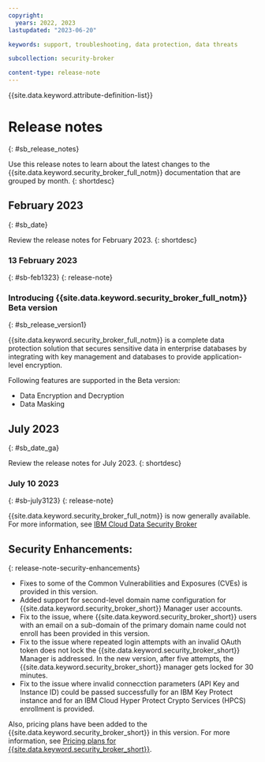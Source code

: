 ```yaml
---
copyright:
  years: 2022, 2023
lastupdated: "2023-06-20"

keywords: support, troubleshooting, data protection, data threats

subcollection: security-broker

content-type: release-note
---
```


{{site.data.keyword.attribute-definition-list}}

# Release notes
{: #sb_release_notes}

Use this release notes to learn about the latest changes to the {{site.data.keyword.security_broker_full_notm}} documentation that are grouped by month.
{: shortdesc}

## February 2023
{: #sb_date}

Review the release notes for February 2023.
{: shortdesc}

### 13 February 2023
{: #sb-feb1323}
{: release-note}

### Introducing {{site.data.keyword.security_broker_full_notm}} Beta version
{: #sb_release_version1}

{{site.data.keyword.security_broker_full_notm}} is a complete data protection solution that secures sensitive data in enterprise databases by integrating with key management and databases to provide application-level encryption.

Following features are supported in the Beta version:

- Data Encryption and Decryption
- Data Masking

## July 2023
{: #sb_date_ga}

Review the release notes for July 2023.
{: shortdesc}

### July 10 2023
{: #sb-july3123}
{: release-note}

{{site.data.keyword.security_broker_full_notm}} is now generally available. For more information, see [IBM Cloud Data Security Broker](https://www.ibm.com/cloud/data-security-broker)

## Security Enhancements:
{: release-note-security-enhancements}

- Fixes to some of the Common Vulnerabilities and Exposures (CVEs) is provided in this version.
- Added support for second-level domain name configuration for {{site.data.keyword.security_broker_short}} Manager user accounts.
- Fix to the issue, where {{site.data.keyword.security_broker_short}} users with an email on a sub-domain of the primary domain name could not enroll has been provided in this version.
- Fix to the issue where repeated login attempts with an invalid OAuth token does not lock the {{site.data.keyword.security_broker_short}} Manager is addressed. In the new version, after five attempts, the {{site.data.keyword.security_broker_short}} manager gets locked for 30 minutes.
-  Fix to the issue where invalid connecction parameters (API Key and Instance ID) could be
passed successfully for an IBM Key Protect instance and for an IBM Cloud Hyper Protect Crypto Services (HPCS) enrollment is provided.

Also, pricing plans have been added to the {{site.data.keyword.security_broker_short}} in this version. For more information, see [Pricing plans for {{site.data.keyword.security_broker_short}}](/docs/security-broker?topic=security-broker-sb_pricing).

